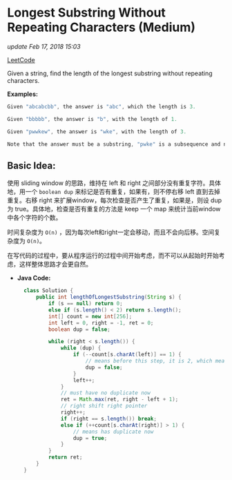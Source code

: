 # Longest Substring Without Repeating Characters \(Medium\)

_update Feb 17, 2018 15:03_

[LeetCode](https://leetcode.com/problems/longest-substring-without-repeating-characters/description/)

Given a string, find the length of the longest substring without repeating characters.

**Examples:**

```c
Given "abcabcbb", the answer is "abc", which the length is 3.

Given "bbbbb", the answer is "b", with the length of 1.

Given "pwwkew", the answer is "wke", with the length of 3. 

Note that the answer must be a substring, "pwke" is a subsequence and not a substring.
```

## Basic Idea:

使用 sliding window 的思路，维持在 left 和 right 之间部分没有重复字符。具体地，用一个 `boolean dup` 来标记是否有重复，如果有，则不停右移 left 直到去掉重复。右移 right 来扩展window，每次检查是否产生了重复，如果是，则设 dup 为 true。具体地，检查是否有重复的方法是 keep 一个 map 来统计当前window中各个字符的个数。

时间复杂度为 `O(n)` ，因为每次left和right一定会移动，而且不会向后移。空间复杂度为 `O(n)`。

在写代码的过程中，要从程序运行的过程中间开始考虑，而不可以从起始时开始考虑，这样整体思路才会更自然。

* **Java Code:**

  ```java
    class Solution {
        public int lengthOfLongestSubstring(String s) {
            if (s == null) return 0;
            else if (s.length() < 2) return s.length();
            int[] count = new int[256];
            int left = 0, right = -1, ret = 0;
            boolean dup = false;

            while (right < s.length()) {
                while (dup) {
                    if (--count[s.charAt(left)] == 1) {
                        // means before this step, it is 2, which means has duplicate
                        dup = false;
                    }
                    left++;
                }
                // must have no duplicate now
                ret = Math.max(ret, right - left + 1);
                // right shift right pointer
                right++;
                if (right == s.length()) break;
                else if (++count[s.charAt(right)] > 1) {
                    // means has duplicate now
                    dup = true;
                }
            }
            return ret;
        }
    }
  ```

